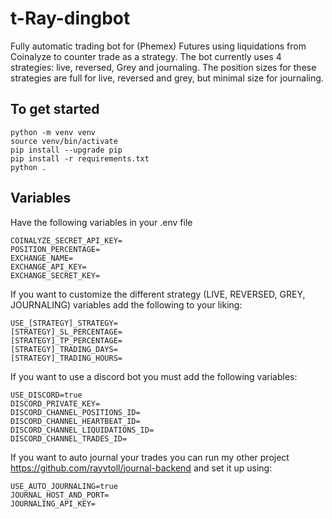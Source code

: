 # t-Ray-dingbot

Fully automatic trading bot for (Phemex) Futures using liquidations from Coinalyze to counter trade as a strategy. The bot currently uses 4 strategies: live, reversed, Grey and journaling. The position sizes for these strategies are full for live, reversed and grey, but minimal size for journaling.

## To get started

    python -m venv venv
    source venv/bin/activate
    pip install --upgrade pip
    pip install -r requirements.txt
    python .

## Variables

Have the following variables in your .env file

    COINALYZE_SECRET_API_KEY=
    POSITION_PERCENTAGE=
    EXCHANGE_NAME=
    EXCHANGE_API_KEY=
    EXCHANGE_SECRET_KEY=

If you want to customize the different strategy (LIVE, REVERSED, GREY, JOURNALING) variables add the following to your liking:

    USE_[STRATEGY]_STRATEGY=
    [STRATEGY]_SL_PERCENTAGE=
    [STRATEGY]_TP_PERCENTAGE=
    [STRATEGY]_TRADING_DAYS=
    [STRATEGY]_TRADING_HOURS=


If you want to use a discord bot you must add the following variables:

    USE_DISCORD=true
    DISCORD_PRIVATE_KEY=
    DISCORD_CHANNEL_POSITIONS_ID=
    DISCORD_CHANNEL_HEARTBEAT_ID=
    DISCORD_CHANNEL_LIQUIDATIONS_ID=
    DISCORD_CHANNEL_TRADES_ID=

If you want to auto journal your trades you can run my other project https://github.com/rayvtoll/journal-backend and set it up using:

    USE_AUTO_JOURNALING=true
    JOURNAL_HOST_AND_PORT=
    JOURNALING_API_KEY=